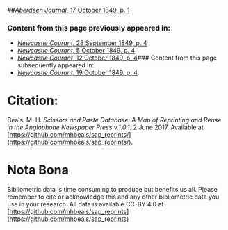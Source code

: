 ##[*Aberdeen Journal*, 17 October 1849, p. 1](https://mhbeals.github.io/sap_html/Aberdeen-Journal/Aberdeen-Journal-17-October-1849-p-1)

### Content from this page previously appeared in:
+ [*Newcastle Courant*, 28 September 1849, p. 4](https://mhbeals.github.io/sap_html/Newcastle-Courant/Newcastle-Courant-28-September-1849-p-4)
+ [*Newcastle Courant*, 5 October 1849, p. 4](https://mhbeals.github.io/sap_html/Newcastle-Courant/Newcastle-Courant-5-October-1849-p-4)
+ [*Newcastle Courant*, 12 October 1849, p. 4](https://mhbeals.github.io/sap_html/Newcastle-Courant/Newcastle-Courant-12-October-1849-p-4)### Content from this page subsequently appeared in:
+ [*Newcastle Courant*, 19 October 1849, p. 4](https://mhbeals.github.io/sap_html/Newcastle-Courant/Newcastle-Courant-19-October-1849-p-4)
                    
# Citation: 

Beals. M. H. *Scissors and Paste Database: A Map of Reprinting and Reuse in the Anglophone Newspaper Press v.1.0.1.* 2 June 2017. Available at [https://github.com/mhbeals/sap_reprints/](https://github.com/mhbeals/sap_reprints/). 
                    
# Nota Bona

Bibliometric data is time consuming to produce but benefits us all. Please remember to cite or acknowledge this and any other bibliometric data you use in your research. All data is available CC-BY 4.0 at [https://github.com/mhbeals/sap_reprints](https://github.com/mhbeals/sap_reprints)